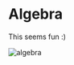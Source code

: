 # Algebra

This seems fun :)

![algebra](https://d33wubrfki0l68.cloudfront.net/b424408fdfb837109b09737d9f1da9f3c7ee6304/38966/static/c49030e428febc47972712aec1011b4a/84bd9/depositphotos_136562916_xl-2015.jpg)
